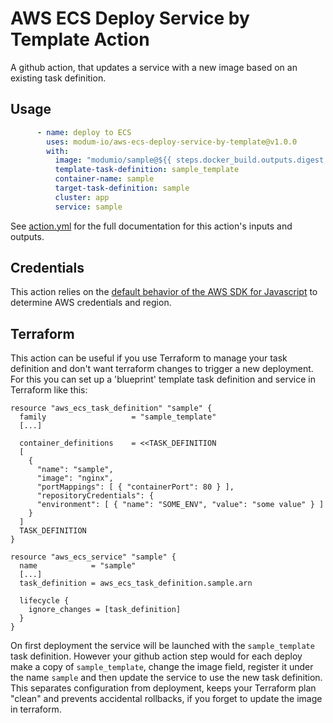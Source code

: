# AWS ECS Deploy Service by Template Action

A github action, that updates a service with a new image based on an existing task definition.

## Usage
```yaml
      - name: deploy to ECS
        uses: modum-io/aws-ecs-deploy-service-by-template@v1.0.0
        with:
          image: "modumio/sample@${{ steps.docker_build.outputs.digest }}"
          template-task-definition: sample_template
          container-name: sample
          target-task-definition: sample
          cluster: app
          service: sample
```

See [action.yml](action.yml) for the full documentation for this action's inputs and outputs.

## Credentials
This action relies on the [default behavior of the AWS SDK for Javascript](https://docs.aws.amazon.com/sdk-for-javascript/v3/developer-guide/getting-your-credentials.html) to determine AWS credentials and region.

## Terraform
This action can be useful if you use Terraform to manage your task definition and don't want terraform changes to trigger a new deployment. For this you can set up a 'blueprint' template task definition and service in Terraform like this:

```hcl
resource "aws_ecs_task_definition" "sample" {
  family                   = "sample_template"
  [...]

  container_definitions    = <<TASK_DEFINITION
  [ 
    { 
      "name": "sample", 
      "image": "nginx",
      "portMappings": [ { "containerPort": 80 } ],
      "repositoryCredentials": {
      "environment": [ { "name": "SOME_ENV", "value": "some value" } ]
    }
  ]
  TASK_DEFINITION
}

resource "aws_ecs_service" "sample" {
  name            = "sample"
  [...]
  task_definition = aws_ecs_task_definition.sample.arn

  lifecycle {
    ignore_changes = [task_definition]
  }
}
```

On first deployment the service will be launched with the `sample_template` task definition. However your github action step would for each deploy make a copy of `sample_template`, change the image field, register it under the name `sample` and then update the service to use the new task definition. This separates configuration from deployment, keeps your Terraform plan "clean" and prevents accidental rollbacks, if you forget to update the image in terraform.

